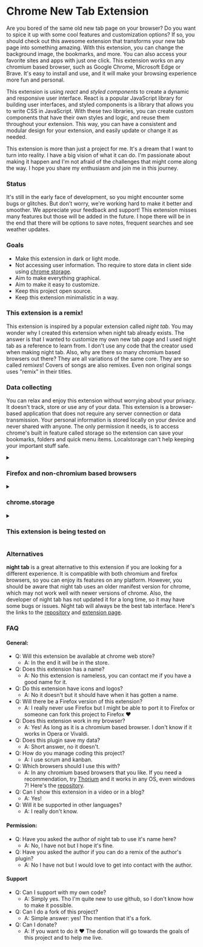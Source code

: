# Chrome New Tab Extension
Are you bored of the same old new tab page on your browser? Do you want to spice it up with some cool features and customization options? If so, you should check out this awesome extension that transforms your new tab page into something amazing. With this extension, you can change the background image, the bookmarks, and more. You can also access your favorite sites and apps with just one click. This extension works on any chromium based browser, such as Google Chrome, Microsoft Edge or Brave. It's easy to install and use, and it will make your browsing experience more fun and personal.

This extension is using *react* and *styled components* to create a dynamic and responsive user interface. React is a popular JavaScript library for building user interfaces, and styled components is a library that allows you to write CSS in JavaScript. With these two libraries, you can create custom components that have their own styles and logic, and reuse them throughout your extension. This way, you can have a consistent and modular design for your extension, and easily update or change it as needed.

This extension is more than just a project for me. It's a dream that I want to turn into reality. I have a big vision of what it can do. I'm passionate about making it happen and I'm not afraid of the challenges that might come along the way. I hope you share my enthusiasm and join me in this journey.


### Status
It's still in the early face of development, so you might encounter some bugs or glitches. But don't worry, we're working hard to make it better and smoother. We appreciate your feedback and support! This extension misses many features but those will be added in the future. I hope there will be in the end that there will be options to save notes, frequent searches and see weather updates.

### Goals
- Make this extension in dark or light mode.
- Not accessing user information. Tho require to store data in client side using <a href="https://developer.chrome.com/docs/extensions/reference/storage/">chrome storage</a>.
- Aim to make everything graphical.
- Aim to make it easy to customize.
- Keep this project open source.
- Keep this extension minimalistic in a way.

### This extension is a remix!
This extension is inspired by a popular extension called *night tab*. You may wonder why I created this extension when night tab already exists. The answer is that I wanted to customize my own new tab page and I used night tab as a reference to learn from. I don't use any code that the creator used when making night tab. Also, why are there so many chromium based browsers out there? They are all variations of the same core. They are so called *remixes*! Covers of songs are also remixes.  Even non original songs uses "remix" in their titles.



### Data collecting
You can relax and enjoy this extension without worrying about your privacy. It doesn't track, store or use any of your data. This extension is a browser-based application that does not require any server connection or data transmission. Your personal information is stored locally on your device and never shared with anyone.
The only permission it needs, is to access chrome's built in feature called storage so the extension can save your bookmarks, folders and quick menu items. Localstorage can't help keeping your important stuff safe.

<details><summary><h3> Firefox and non-chromium based browsers</h3></summary>
Do you use Firefox or a non-chromium based browser? Then you can try to use this in preview mode but be sure to keep your localstorage data safe from cleaning your browser, or you might lose all your bookmarks, folders and quick menu items!
</details>

<details><summary><h3>chrome.storage</h3></summary>

This extension uses <a href="https://developer.chrome.com/docs/extensions/reference/storage/">chrome.storage</a> in order to save all stuff such as your folders, quick menu items and bookmarks. It falls in the permissions tab in the *manifest json*. Without this permission, all your stuff will be gone every time you clean your browser or when you close it.
</details>

<details>
<summary><h3>This extension is being tested on</h3></summary>
 
 ![Chrome]( 
https://img.shields.io/badge/Google_chrome-4285F4?style=for-the-badge&logo=Google-chrome&logoColor=white) 

This extension will in the end be supported in other browsers such as Brave, Edge and Thorium ❤️
You can still use it on any chromium browser, even tho I have not tested it on those before.
Please tell me if something is messed up in your browser.

</details>




### Alternatives
**night tab** is a great alternative to this extension if you are looking for a different experience. It is compatible with both chromium and firefox browsers, so you can enjoy its features on any platform. However, you should be aware that night tab uses an older manifest version for chrome, which may not work well with newer versions of chrome. Also, the developer of night tab has not updated it for a long time, so it may have some bugs or issues. Night tab will always be the best tab interface. Here's the links to the <a href="https://github.com/zombieFox/nightTab">repository</a> and <a href="https://chromewebstore.google.com/detail/nighttab/hdpcadigjkbcpnlcpbcohpafiaefanki">extension page<a>.

### FAQ
#### General:
- Q: Will this extension be available at chrome web store?
	- A: In the end it will be in the store.
 - Q: Does this extension has a name?
	 - A: No this extension is nameless, you can contact me if you have a good name for it.
- Q: Do this extension have icons and logos?
	- A: No it doesn't but it should have when it has gotten a name.
- Q: Will there be a Firefox version of this extension?
	- A: I really never use Firefox but I might be able to port it to Firefox or someone can fork this project to Firefox ❤️
- Q: Does this extension work in my browser?
	- A: Yes! As long as it is a chromium based browser. I don't know if it works in Opera or Vivaldi.
- Q: Does this plugin save my data?
	- A: Short answer, no it doesn't.
- Q: How do you manage coding this project?
	- A: I use scrum and kanban.
- Q: Which browsers should I use this with?
	- A: In any chromium based browsers that you like. If you need a recommendation, try <a href="https://thorium.rocks/">Thorium</a> and it works in any OS, even windows 7! Here's the <a href="https://github.com/Alex313031/thorium">repository</a>. 
- Q: Can I show this extension in a video or in a blog?
	- A: Yes!
- Q: Will it be supported in other languages?
	- A: I really don't know.
#### Permission:
- Q: Have you asked the author of night tab to use it's name here?
	- A: No, I have not but I hope it's fine.
- Q: Have you asked the author if you can do a remix of the author's plugin?
	- A: No I have not but I would love to get into contact with the author.
#### Support
- Q: Can I support with my own code?
	- A: Simply yes. Tho I'm quite new to use github, so I don't know how to make it possible.
- Q: Can I do a fork of this project?
	- A: Simple answer: yes! Tho mention that it's a fork.
- Q: Can I donate?
	- A: If you want to do it ❤️ The donation will go towards the goals of this project and to help me live.
